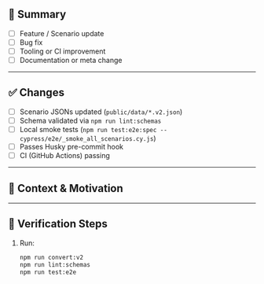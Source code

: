 ## 🧩 Summary

<!-- Briefly describe what this PR does -->
- [ ] Feature / Scenario update
- [ ] Bug fix
- [ ] Tooling or CI improvement
- [ ] Documentation or meta change

---

## ✅ Changes

- [ ] Scenario JSONs updated (`public/data/*.v2.json`)
- [ ] Schema validated via `npm run lint:schemas`
- [ ] Local smoke tests (`npm run test:e2e:spec -- cypress/e2e/_smoke_all_scenarios.cy.js`)
- [ ] Passes Husky pre-commit hook
- [ ] CI (GitHub Actions) passing

---

## 🧠 Context & Motivation

<!-- Explain *why* this change was made or what issue/scenario it addresses -->
<!-- Example: Added Act 4 for “Dating After Breakup” to complete the beta scenario set. -->

---

## 🧪 Verification Steps

1. Run:
   ```bash
   npm run convert:v2
   npm run lint:schemas
   npm run test:e2e
